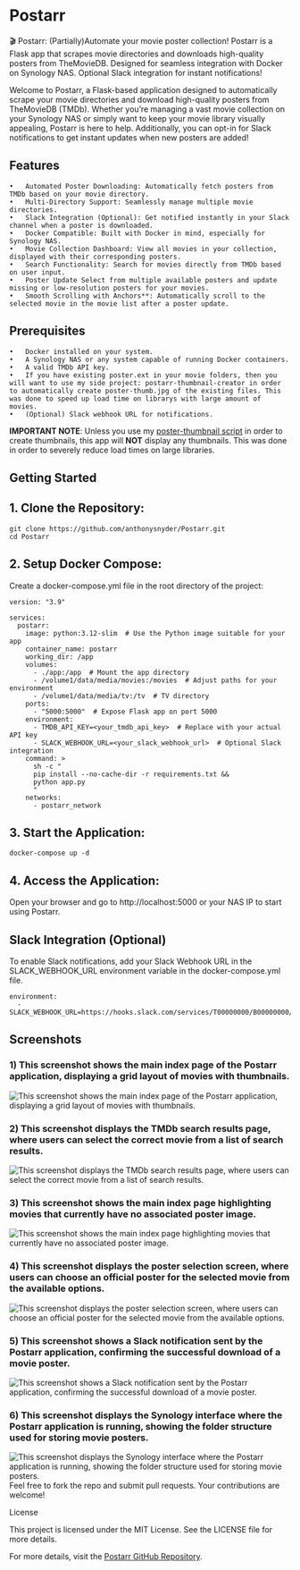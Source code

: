 # Postarr
🎬 Postarr: (Partially)Automate your movie poster collection! Postarr is a Flask app that scrapes movie directories and downloads high-quality posters from TheMovieDB. Designed for seamless integration with Docker on Synology NAS. Optional Slack integration for instant notifications!

Welcome to Postarr, a Flask-based application designed to automatically scrape your movie directories and download high-quality posters from TheMovieDB (TMDb). Whether you’re managing a vast movie collection on your Synology NAS or simply want to keep your movie library visually appealing, Postarr is here to help. Additionally, you can opt-in for Slack notifications to get instant updates when new posters are added!

## Features

	• 	Automated Poster Downloading: Automatically fetch posters from TMDb based on your movie directory.
	•	Multi-Directory Support: Seamlessly manage multiple movie directories.
	•	Slack Integration (Optional): Get notified instantly in your Slack channel when a poster is downloaded.
	•	Docker Compatible: Built with Docker in mind, especially for Synology NAS.
  	•	Movie Collection Dashboard: View all movies in your collection, displayed with their corresponding posters.
	• 	Search Functionality: Search for movies directly from TMDb based on user input.
 	• 	Poster Update Select from multiple available posters and update missing or low-resolution posters for your movies.
	•	Smooth Scrolling with Anchors**: Automatically scroll to the selected movie in the movie list after a poster update.

## Prerequisites

	•	Docker installed on your system.
	•	A Synology NAS or any system capable of running Docker containers.
	•	A valid TMDb API key.
 	•	If you have existing poster.ext in your movie folders, then you will want to use my side project: postarr-thumbnail-creator in order to automatically create poster-thumb.jpg of the existing files. This was done to speed up load time on librarys with large amount of movies. 
	•	(Optional) Slack webhook URL for notifications.
 **IMPORTANT NOTE**: Unless you use my [poster-thumbnail script](https://github.com/anthonysnyder/postarr-thumbnail-creator/tree/main "poster-thumbnail script") in order to create thumbnails, this app will **NOT** display any thumbnails. This was done in order to severely reduce load times on large libraries. 
 
 ## Getting Started

## 1. Clone the Repository:
```
git clone https://github.com/anthonysnyder/Postarr.git
cd Postarr
```
## 2. Setup Docker Compose:
Create a docker-compose.yml file in the root directory of the project:
```
version: "3.9"

services:
  postarr:
    image: python:3.12-slim  # Use the Python image suitable for your app
    container_name: postarr
    working_dir: /app
    volumes:
      - ./app:/app  # Mount the app directory
      - /volume1/data/media/movies:/movies  # Adjust paths for your environment
      - /volume1/data/media/tv:/tv  # TV directory
    ports:
      - "5000:5000"  # Expose Flask app on port 5000
    environment:
      - TMDB_API_KEY=<your_tmdb_api_key>  # Replace with your actual API key
      - SLACK_WEBHOOK_URL=<your_slack_webhook_url>  # Optional Slack integration
    command: >
      sh -c "
      pip install --no-cache-dir -r requirements.txt &&
      python app.py
      "
    networks:
      - postarr_network
```
## 3.	Start the Application:
```
docker-compose up -d
```
##	4.	Access the Application:
Open your browser and go to http://localhost:5000 or your NAS IP to start using Postarr.

## Slack Integration (Optional)

To enable Slack notifications, add your Slack Webhook URL in the SLACK_WEBHOOK_URL environment variable in the docker-compose.yml file.
```
environment:
  - SLACK_WEBHOOK_URL=https://hooks.slack.com/services/T00000000/B00000000/XXXXXXXXXXXXXXXXXXXXXXXX
```
## Screenshots

### 1) This screenshot shows the main index page of the Postarr application, displaying a grid layout of movies with thumbnails.
![This screenshot shows the main index page of the Postarr application, displaying a grid layout of movies with thumbnails.](https://github.com/anthonysnyder/Postarr/blob/main/screenshots/Index.html%20Layout.png)

### 2) This screenshot displays the TMDb search results page, where users can select the correct movie from a list of search results.
![This screenshot displays the TMDb search results page, where users can select the correct movie from a list of search results.](https://github.com/anthonysnyder/Postarr/blob/main/screenshots/Movie%20Selection%20View.png)

### 3) This screenshot shows the main index page highlighting movies that currently have no associated poster image.
![This screenshot shows the main index page highlighting movies that currently have no associated poster image.](https://github.com/anthonysnyder/Postarr/blob/main/screenshots/Movies%20with%20No%20Poster%20view.png)

### 4) This screenshot displays the poster selection screen, where users can choose an official poster for the selected movie from the available options.
![This screenshot displays the poster selection screen, where users can choose an official poster for the selected movie from the available options.](https://github.com/anthonysnyder/Postarr/blob/main/screenshots/Poster%20Selection%20View.png)

### 5) This screenshot shows a Slack notification sent by the Postarr application, confirming the successful download of a movie poster.
![This screenshot shows a Slack notification sent by the Postarr application, confirming the successful download of a movie poster.](https://github.com/anthonysnyder/Postarr/blob/main/screenshots/Slack%20Notififcation%20view.png)

### 6) This screenshot displays the Synology interface where the Postarr application is running, showing the folder structure used for storing movie posters.
![This screenshot displays the Synology interface where the Postarr application is running, showing the folder structure used for storing movie posters.](https://github.com/anthonysnyder/Postarr/blob/main/screenshots/Synology%20view.png)
Feel free to fork the repo and submit pull requests. Your contributions are welcome!

License

This project is licensed under the MIT License. See the LICENSE file for more details.

For more details, visit the [Postarr GitHub Repository](https://github.com/anthonysnyder/posterr/).
